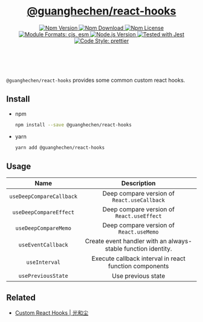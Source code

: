 <header>
  <h1 align="center">
    <a href="https://github.com/guanghechen/react-kit/tree/@guanghechen/react-hooks@3.0.10/packages/react-hooks#readme">@guanghechen/react-hooks</a>
  </h1>
  <div align="center">
    <a href="https://www.npmjs.com/package/@guanghechen/react-hooks">
      <img
        alt="Npm Version"
        src="https://img.shields.io/npm/v/@guanghechen/react-hooks.svg"
      />
    </a>
    <a href="https://www.npmjs.com/package/@guanghechen/react-hooks">
      <img
        alt="Npm Download"
        src="https://img.shields.io/npm/dm/@guanghechen/react-hooks.svg"
      />
    </a>
    <a href="https://www.npmjs.com/package/@guanghechen/react-hooks">
      <img
        alt="Npm License"
        src="https://img.shields.io/npm/l/@guanghechen/react-hooks.svg"
      />
    </a>
    <a href="#install">
      <img
        alt="Module Formats: cjs, esm"
        src="https://img.shields.io/badge/module_formats-cjs%2C%20esm-green.svg"
      />
    </a>
    <a href="https://github.com/nodejs/node">
      <img
        alt="Node.js Version"
        src="https://img.shields.io/node/v/@guanghechen/react-hooks"
      />
    </a>
    <a href="https://github.com/facebook/jest">
      <img
        alt="Tested with Jest"
        src="https://img.shields.io/badge/tested_with-jest-9c465e.svg"
      />
    </a>
    <a href="https://github.com/prettier/prettier">
      <img
        alt="Code Style: prettier"
        src="https://img.shields.io/badge/code_style-prettier-ff69b4.svg?style=flat-square"
      />
    </a>
  </div>
</header>
<br/>


`@guanghechen/react-hooks` provides some common custom react hooks.

## Install

* npm

  ```bash
  npm install --save @guanghechen/react-hooks
  ```

* yarn

  ```bash
  yarn add @guanghechen/react-hooks
  ```

## Usage

Name                      | Description
:------------------------:|:---------------------------------------------:
`useDeepCompareCallback`  | Deep compare version of `React.useCallback`
`useDeepCompareEffect`    | Deep compare version of `React.useEffect`
`useDeepCompareMemo`      | Deep compare version of `React.useMemo`
`useEventCallback`        | Create event handler with an always-stable function identity.
`useInterval`             | Execute callback interval in react function components
`usePreviousState`        | Use previous state


## Related

* [Custom React Hooks | 光和尘](https://me.guanghechen.com/post/web/react/hooks/custom/)


[homepage]: https://github.com/guanghechen/react-kit/tree/@guanghechen/react-hooks@3.0.10/packages/react-hooks#readme
